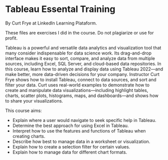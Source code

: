 # Tableau Essental Training

By Curt Frye at LinkedIn Learning Plataform.

These files are exercises I did in the course.
Do not plagiarize or use for profit.

Tableau is a powerful and versatile data analytics and visualization tool that many consider indispensable for data science work. Its drag-and-drop interface makes it easy to sort, compare, and analyze data from multiple sources, including Excel, SQL Server, and cloud-based data repositories. In this course, learn how to analyze and display data using Tableau 2022—and make better, more data-driven decisions for your company. Instructor Curt Frye shows how to install Tableau, connect to data sources, and sort and filter your data. Curt uses real-world examples to demonstrate how to create and manipulate data visualizations—including highlight tables, charts, scatter plots, histograms, maps, and dashboards—and shows how to share your visualizations.

This course aims: 
* Explain where a user would navigate to seek specific help in Tableau.
* Determine the best approach for using Excel in Tableau.
* Interpret how to use the features and functions of Tableau when creating charts.
* Describe how best to manage data in a worksheet or visualization.
* Explain how to create a selection filter for certain values.
* Explain how to manage data for different chart formats.



